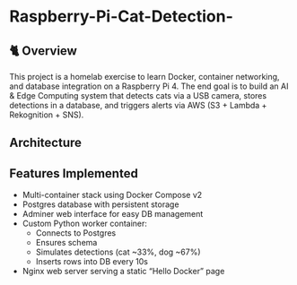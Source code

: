 # Raspberry-Pi-Cat-Detection-
## 🐈 Overview
This project is a homelab exercise to learn Docker, container networking, and database integration on a Raspberry Pi 4. The end goal is to build an AI &amp; Edge Computing system that detects cats via a USB camera, stores detections in a database, and triggers alerts via AWS (S3 + Lambda + Rekognition + SNS).
## Architecture
## Features Implemented 
- Multi-container stack using Docker Compose v2
- Postgres database with persistent storage
- Adminer web interface for easy DB management
- Custom Python worker container:
  - Connects to Postgres
  - Ensures schema
  - Simulates detections (cat ~33%, dog ~67%)
  - Inserts rows into DB every 10s
- Nginx web server serving a static “Hello Docker” page
